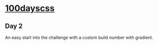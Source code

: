 # [100dayscss](https://100dayscss.com/)

## Day 2
An easy start into the challenge with a custom build number with gradient.

